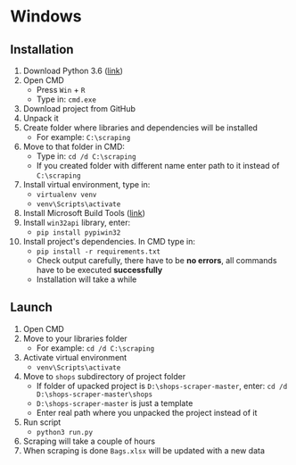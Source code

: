 # Windows

## Installation
1. Download Python 3.6 ([link](https://www.python.org/downloads/windows/))
1. Open CMD
   - Press `Win` + `R`
   - Type in: `cmd.exe`
1. Download project from GitHub
1. Unpack it
1. Create folder where libraries and dependencies will be installed
   - For example: `C:\scraping`
1. Move to that folder in CMD:
   - Type in: `cd /d C:\scraping`
   - If you created folder with different name enter path to it instead of `C:\scraping`
1. Install virtual environment, type in: 
   - `virtualenv venv`
   - `venv\Scripts\activate`
1. Install Microsoft Build Tools ([link](https://www.microsoft.com/en-us/download/details.aspx?id=48159&ranMID=24542&ranEAID=je6NUbpObpQ&ranSiteID=je6NUbpObpQ-ssahJLOBHslxW96rArFYOQ&epi=je6NUbpObpQ-ssahJLOBHslxW96rArFYOQ&irgwc=1&OCID=AID681541_aff_7593_1243925&tduid=(ir_w8F3Uex8PV0Mzu7UEdzN2ycQUkjVBxU5XxduzU0)(7593)(1243925)(je6NUbpObpQ-ssahJLOBHslxW96rArFYOQ)()&irclickid=w8F3Uex8PV0Mzu7UEdzN2ycQUkjVBxU5XxduzU0))
1. Install `win32api` library, enter:
   - `pip install pypiwin32`
1. Install project's dependencies. In CMD type in:
   - `pip install -r requirements.txt`
   - Check output carefully, there have to be **no errors**, all commands have to be executed **successfully**
   - Installation will take a while

## Launch
1. Open CMD
1. Move to your libraries folder
   - For example: `cd /d C:\scraping`
1. Activate virtual environment
   - `venv\Scripts\activate`
1. Move to `shops` subdirectory of project folder
   - If folder of upacked project is `D:\shops-scraper-master`, enter: `cd /d D:\shops-scraper-master\shops`
   - `D:\shops-scraper-master` is just a template
   - Enter real path where you unpacked the project instead of it
1. Run script
   - `python3 run.py`
1. Scraping will take a couple of hours
1. When scraping is done `Bags.xlsx` will be updated with a new data
